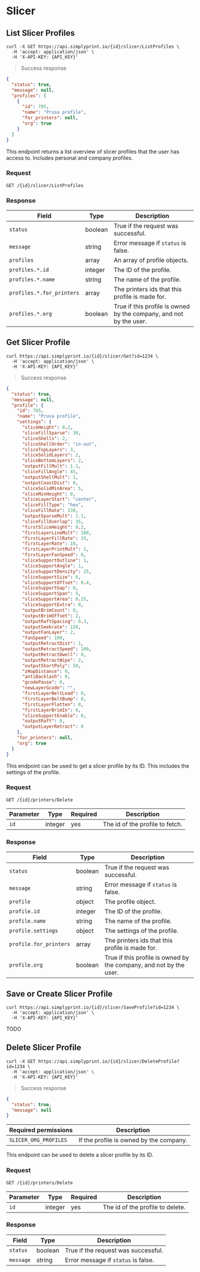 # Slicer

## List Slicer Profiles

```shell
curl -X GET https://api.simplyprint.io/{id}/slicer/ListProfiles \
  -H 'accept: application/json' \
  -H 'X-API-KEY: {API_KEY}'
```

> Success response

```json
{
  "status": true,
  "message": null,
  "profiles": [
    {
      "id": 785,
      "name": "Prusa profile",
      "for_printers": null,
      "org": true
    }
  ]
}
```

This endpoint returns a list overview of slicer profiles that the user has access to. Includes personal and company profiles.

### Request

`GET /{id}/slicer/ListProfiles`

### Response

| Field | Type | Description |
| ----- | ---- | ----------- |
| `status` | boolean | True if the request was successful. |
| `message` | string | Error message if `status` is false. |
| `profiles` | array | An array of profile objects. |
| `profiles.*.id` | integer | The ID of the profile. |
| `profiles.*.name` | string | The name of the profile. |
| `profiles.*.for_printers` | array | The printers ids that this profile is made for. |
| `profiles.*.org` | boolean | True if this profile is owned by the company, and not by the user. |

## Get Slicer Profile

```shell
curl https://api.simplyprint.io/{id}/slicer/Get?id=1234 \
  -H 'accept: application/json' \
  -H 'X-API-KEY: {API_KEY}'
```

> Success response

```json
{
  "status": true,
  "message": null,
  "profile": {
    "id": 785,
    "name": "Prusa profile",
    "settings": {
      "sliceHeight": 0.2,
      "sliceFillSparse": 30,
      "sliceShells": 2,
      "sliceShellOrder": "in-out",
      "sliceTopLayers": 3,
      "sliceSolidLayers": 2,
      "sliceBottomLayers": 2,
      "outputFillMult": 1.1,
      "sliceFillAngle": 45,
      "outputShellMult": 1,
      "outputCoastDist": 0,
      "sliceSolidMinArea": 5,
      "sliceMinHeight": 0,
      "sliceLayerStart": "center",
      "sliceFillType": "hex",
      "sliceFillRate": 130,
      "outputSparseMult": 1.1,
      "sliceFillOverlap": 35,
      "firstSliceHeight": 0.2,
      "firstLayerLineMult": 100,
      "firstLayerFillRate": 35,
      "firstLayerRate": 10,
      "firstLayerPrintMult": 1,
      "firstLayerFanSpeed": 0,
      "sliceSupportOutline": 1,
      "sliceSupportAngle": 1,
      "sliceSupportDensity": 25,
      "sliceSupportSize": 6,
      "sliceSupportOffset": 0.4,
      "sliceSupportGap": 0,
      "sliceSupportSpan": 5,
      "sliceSupportArea": 0.25,
      "sliceSupportExtra": 0,
      "outputBrimCount": 0,
      "outputBrimOffset": 2,
      "outputRaftSpacing": 0.3,
      "outputSeekrate": 150,
      "outputFanLayer": 2,
      "fanSpeed": 100,
      "outputRetractDist": 1,
      "outputRetractSpeed": 100,
      "outputRetractDwell": 0,
      "outputRetractWipe": 2,
      "outputShortPoly": 50,
      "zHopDistance": 0,
      "antiBacklash": 0,
      "gcodePause": 0,
      "newLayerGcode": "",
      "firstLayerBeltLead": 0,
      "firstLayerBeltBump": 0,
      "firstLayerFlatten": 0,
      "firstLayerBrimIn": 0,
      "sliceSupportEnable": 0,
      "outputRaft": 0,
      "outputLayerRetract": 0
    },
    "for_printers": null,
    "org": true
  }
}
```

This endpoint can be used to get a slicer profile by its ID. This includes the settings of the profile.

### Request

`GET /{id}/printers/Delete`

| Parameter | Type | Required | Description |
| --------- | ---- | -------- | ----------- |
| `id` | integer | yes | The id of the profile to fetch. |

### Response

| Field | Type | Description |
| ----- | ---- | ----------- |
| `status` | boolean | True if the request was successful. |
| `message` | string | Error message if `status` is false. |
| `profile` | object | The profile object. |
| `profile.id` | integer | The ID of the profile. |
| `profile.name` | string | The name of the profile. |
| `profile.settings` | object | The settings of the profile. |
| `profile.for_printers` | array | The printers ids that this profile is made for. |
| `profile.org` | boolean | True if this profile is owned by the company, and not by the user. |

## Save or Create Slicer Profile

```shell
curl https://api.simplyprint.io/{id}/slicer/SaveProfile?id=1234 \
  -H 'accept: application/json' \
  -H 'X-API-KEY: {API_KEY}'
```

TODO

## Delete Slicer Profile

```shell
curl -X GET https://api.simplyprint.io/{id}/slicer/DeleteProfile?id=1234 \
  -H 'accept: application/json' \
  -H 'X-API-KEY: {API_KEY}'
```

> Success response

```json
{
  "status": true,
  "message": null
}
```

| Required permissions | Description |
| -------------------- | ----------- |
| `SLICER_ORG_PROFILES` | If the profile is owned by the company. |

This endpoint can be used to delete a slicer profile by its ID.

### Request

`GET /{id}/printers/Delete`

| Parameter | Type | Required | Description |
| --------- | ---- | -------- | ----------- |
| `id` | integer | yes | The id of the profile to delete. |

### Response

| Field | Type | Description |
| ----- | ---- | ----------- |
| `status` | boolean | True if the request was successful. |
| `message` | string | Error message if `status` is false. |
